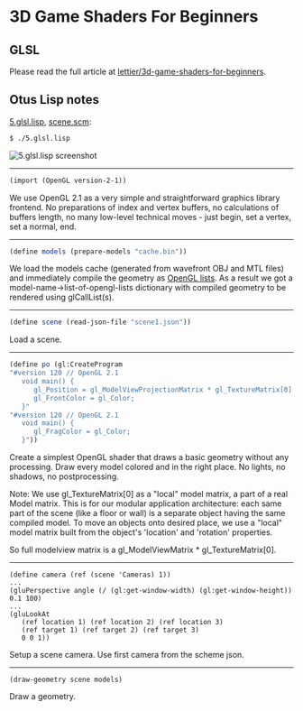 # 3D Game Shaders For Beginners

## GLSL

Please read the full article at [lettier/3d-game-shaders-for-beginners](https://github.com/lettier/3d-game-shaders-for-beginners/blob/master/sections/glsl.md).

## Otus Lisp notes

[5.glsl.lisp](../5.glsl.lisp), [scene.scm](../scene.scm):
```bash
$ ./5.glsl.lisp
```

![5.glsl.lisp screenshot](https://i.imgur.com/BRVNgG4.png)

---
```scheme
(import (OpenGL version-2-1))
```

We use OpenGL 2.1 as a very simple and straightforward graphics library frontend. No preparations of index and vertex buffers, no calculations of buffers length, no many low-level technical moves - just begin, set a vertex, set a normal, end.

---
```scheme
(define models (prepare-models "cache.bin"))
```

We load the models cache (generated from wavefront OBJ and MTL files) and immediately compile the geometry as [OpenGL lists](https://www.glprogramming.com/red/chapter07.html).
As a result we got a model-name->list-of-opengl-lists dictionary with compiled geometry to be rendered using glCallList(s).

---
```scheme
(define scene (read-json-file "scene1.json"))
```

Load a scene.

---
```scheme
(define po (gl:CreateProgram
"#version 120 // OpenGL 2.1
   void main() {
      gl_Position = gl_ModelViewProjectionMatrix * gl_TextureMatrix[0] * gl_Vertex;
      gl_FrontColor = gl_Color;
   }"
"#version 120 // OpenGL 2.1
   void main() {
      gl_FragColor = gl_Color;
   }"))
```

Create a simplest OpenGL shader that draws a basic geometry without any processing. Draw every model colored and in the right place. No lights, no shadows, no postprocessing.

Note: We use gl_TextureMatrix[0] as a "local" model matrix, a part of a real Model matrix. This is for our modular application architecture: each same part of the scene (like a floor or wall) is a separate object having the same compiled model. To move an objects onto desired place, we use a "local" model matrix built from the object's 'location' and 'rotation' properties.

So full modelview matrix is a gl_ModelViewMatrix * gl_TextureMatrix[0].

---
```
(define camera (ref (scene 'Cameras) 1))
...
(gluPerspective angle (/ (gl:get-window-width) (gl:get-window-height)) 0.1 100)
...
(gluLookAt
   (ref location 1) (ref location 2) (ref location 3)
   (ref target 1) (ref target 2) (ref target 3)
   0 0 1))
```

Setup a scene camera. Use first camera from the scheme json.

---
```
(draw-geometry scene models)
```

Draw a geometry.
